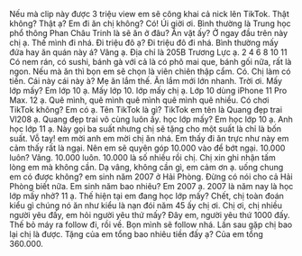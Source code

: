 Nếu mà clip này được 3 triệu view em sẽ công khai cả nick lên TikTok.
Thật không? Thật ạ? Em đi ăn chị không? Có! Úi giời ơi. Bình thường là Trung học phổ thông Phan Châu Trinh là sẽ ăn ở đâu? Ăn vặt ấy? Ở ngay đầu trên này chị ạ. Thế mình đi nhá. Đi triệu đô ạ? Đi triệu đô đi nhá. Bình thường mấy đứa hay ăn quán này á? Vâng ạ. Địa chỉ là 205B Trương Lực ạ. 2 4 6 8 10 11 Có nem rán, có sushi, bánh gà với cả là có phô mai que, bánh gối nữa, rất là ngon. Nếu mà ăn thì bọn em sẽ chọn là viên chiên thập cẩm. Có. Chị làm có tiền. Cái này cái này à?
Mẹ ăn lắm thế. Ăn lắm mới lớn nhanh.
Trời ơi. Mấy lớp mấy? Em lớp 10 ạ. Mấy lớp 10. lớp mấy chị ạ. Lớp 10 dùng iPhone 11 Pro Max. 12 ạ. Quê mình, quê mình quê mình quê mình quê nhiều.
Có chơi TikTok không? Em có ạ. Tên TikTok là gì? TikTok em tên là Quang đẹp trai Vl208 ạ. Quang đẹp trai vô cùng luôn ấy. học lớp mấy? Em học lớp 10 ạ. Anh học lớp 11 ạ. Này gọi ba suất nhưng chị sẽ tặng cho một suất là chỉ là bốn suất. Vỗ tay! em mời anh em mời chị ăn nhá. Em thấy đi ăn trực như này em cảm thấy rất là ngại. Nên em sẽ quyên góp 10.000 vào để bớt ngại. 10.000 luôn? Vâng. 10.000 luôn. 10.000 là số nhiều rồi chị. Chị xin ghi nhận tấm lòng em mà không cần. Dạ vâng, không cần gì, em cảm ơn ạ. uống chung em có được không? em sinh năm 2007 ở Hải Phòng. Đừng có nói cho cả Hải Phòng biết nữa.
Em sinh năm bao nhiêu? Em 2007 ạ. 2007 là năm nay là học lớp mấy nhở? 11 ạ. Thế hiện tại em đang học lớp mấy? Chết, chị toàn đoán kiểu gì chúng nó ăn như kiểu là nạn đói năm 45 ấy chị ơi. Chị ơi, chị nhiều người yêu đấy, em hỏi người yêu thứ mấy? Đây em, người yêu thứ 1000 đấy. Thế bỏ máy ra follow đi, rồi về.
Bọn mình sẽ follow nhá. Lần sau gặp chị bao lại chị là được. Tặng của em tổng bao nhiêu tiền đấy ạ? Của em tổng 360.000.